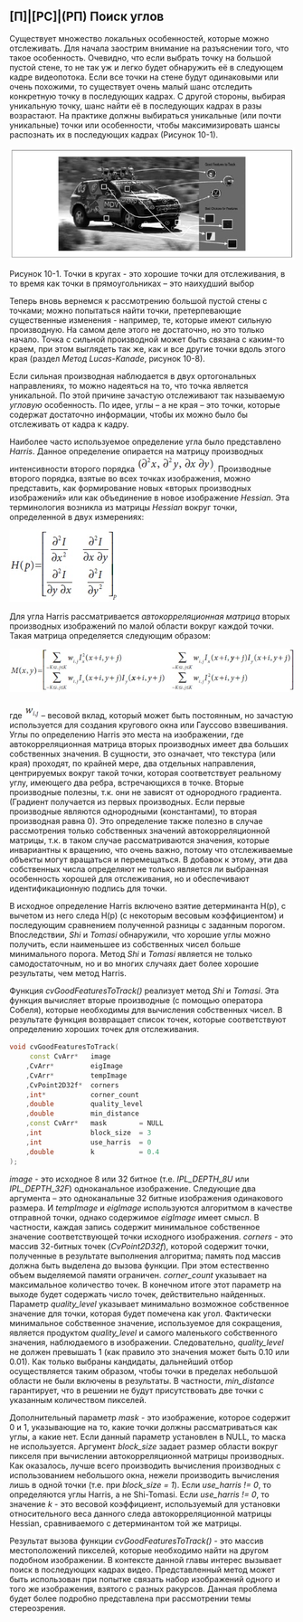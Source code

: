 ## [П]|[РС]|(РП) Поиск углов

Существует множество локальных особенностей, которые можно отслеживать. Для начала заострим внимание на разъяснении того, что такое особенность. Очевидно, что если выбрать точку на большой пустой стене, то не так уж и легко будет обнаружить её в следующем кадре видеопотока. Если все точки на стене будут одинаковыми или очень похожими, то существует очень малый шанс отследить конкретную точку в последующих кадрах. С другой стороны, выбирая уникальную точку, шанс найти её в последующих кадрах в разы возрастают. На практике должны выбираться уникальные (или почти уникальные) точки или особенности, чтобы максимизировать шансы распознать их в последующих кадрах (Рисунок 10-1).

![Рисунок 10-1 не найден](Images/Pic_10_1.jpg)

Рисунок 10-1. Точки в кругах - это хорошие точки для отслеживания, в то время как точки в прямоугольниках – это наихудший выбор

Теперь вновь вернемся к рассмотрению большой пустой стены с точками; можно попытаться найти точки, претерпевающие существенные изменения - например, те, которые имеют сильную производную. На самом деле этого не достаточно, но это только начало. Точка с сильной производной может быть связана с каким-то краем, при этом выглядеть так же, как и все другие точки вдоль этого края (раздел *Метод Lucas-Kanade*, рисунок 10-8).

Если сильная производная наблюдается в двух ортогональных направлениях, то можно надеяться на то, что точка является уникальной. По этой причине зачастую отслеживают так называемую *угловую* особенность. По идее, углы – а не края – это точки, которые содержат достаточно информации, чтобы их можно было бы отслеживать от кадра к кадру. 

Наиболее часто используемое определение угла было представлено *Harris*. Данное определение опирается на матрицу производных интенсивности второго порядка ![Формула 10-1 не найдена](Images/Frml_10_1.jpg). Производные второго порядка, взятые во всех точках изображения, можно представить, как формирование новых «вторых производных изображений» или как объединение в новое изображение *Hessian*. Эта терминология возникла из матрицы *Hessian* вокруг точки, определенной в двух измерениях:

![Формула 10-2 не найдена](Images/Frml_10_2.jpg)

Для угла Harris рассматривается *автокорреляционная матрица* вторых производных изображений по малой области вокруг каждой точки. Такая матрица определяется следующим образом:

![Формула 10-3 не найдена](Images/Frml_10_3.jpg)

где ![Формула 10-4 не найдена](Images/Frml_10_4.jpg) – весовой вклад, который может быть постоянным, но зачастую используется для создания кругового окна или Гауссово взвешивания. Углы по определению Harris это места на изображении, где автокорреляционная матрица вторых производных имеет два больших собственных значения. В сущности, это означает, что текстура (или края) проходят, по крайней мере, два отдельных направления, центрируемых вокруг такой точки, которая соответствует реальному углу, имеющего два ребра, встречающихся в точке. Вторые производные полезны, т.к. они не зависят от однородного градиента. (Градиент получается из первых производных. Если первые производные являются однородными (константами), то вторая производная равна 0). Это определение также полезно в случае рассмотрения только собственных значений автокорреляционной матрицы, т.к. в таком случае рассматриваются значения, которые инвариантны к вращению, что очень важно, потому что отслеживаемые объекты могут вращаться и перемещаться. В добавок к этому, эти два собственных числа определяют не только является ли выбранная особенность хорошей для отслеживания, но и обеспечивают идентификационную подпись для точки.

В исходное определение Harris включено взятие детерминанта H(p), с вычетом из него следа H(p) (с некоторым весовым коэффициентом) и последующим сравнением полученной разницы с заданным порогом. Впоследствии, *Shi* и *Tomasi* обнаружили, что хорошие углы можно получить, если наименьшее из собственных чисел больше минимального порога. Метод *Shi* и *Tomasi* является не только самодостаточным, но и во многих случаях дает более хорошие результаты, чем метод Harris.

Функция *cvGoodFeaturesToTrack()* реализует метод *Shi* и *Tomasi*. Эта функция вычисляет вторые производные (с помощью оператора Собеля), которые необходимы для вычисления собственных чисел. В результате функция возвращает список точек, которые соответствуют определению хороших точек для отслеживания.

```cpp
void cvGoodFeaturesToTrack(
	 const CvArr* 	image
	,CvArr* 		eigImage
	,CvArr* 		tempImage
	,CvPoint2D32f* 	corners
	,int* 			corner_count
	,double 		quality_level
	,double 		min_distance
	,const CvArr* 	mask 		= NULL
	,int 			block_size 	= 3
	,int 			use_harris 	= 0
	,double 		k 			= 0.4
);
```

*image* - это исходное 8 или 32 битное (т.е. *IPL_DEPTH_8U* или *IPL_DEPTH_32F*) одноканальное изображение. Следующие два аргумента – это одноканальные 32 битные изображения одинакового размера. И *tempImage* и *eigImage* используются алгоритмом в качестве отправной точки, однако содержимое *eigImage* имеет смысл. В частности, каждая запись содержит минимальное собственное значение соответствующей точки исходного изображения. *corners* - это массив 32-битных точек (*CvPoint2D32f*), которой содержит точки, полученные в результате выполнения алгоритма; память под массив должна быть выделена до вызова функции. При этом естественно объем выделяемой памяти ограничен. *corner_count* указывает на максимальное количество точек. В конечном итоге этот параметр на выходе будет содержать число точек, действительно найденных. Параметр *quality_level* указывает минимально возможное собственное значение для точки, которая будет помечена как угол. Фактически минимальное собственное значение, используемое для сокращения, является продуктом *quality_level* и самого маленького собственного значения, наблюдаемого в изображении. Следовательно, *quality_level* не должен превышать 1 (как правило это значения может быть 0.10 или 0.01). Как только выбраны кандидаты, дальнейший отбор осуществляется таким образом, чтобы точки в пределах небольшой области не были включены в результаты. В частности, *min_distance* гарантирует, что в решении не будут присутствовать две точки с указанным количеством пикселей.

Дополнительный параметр *mask* - это изображение, которое содержит 0 и 1, указывающие на то, какие точки должны рассматриваться как углы, а какие нет. Если данный параметр установлен в NULL, то маска не используется. Аргумент *block_size* задает размер области вокруг пикселя при вычислении автокорреляционной матрицы производных. Как оказалось, лучше всего производить вычисления производных с использованием небольшого окна, нежели производить вычисления лишь в одной точки (т.е. при *block_size = 1*). Если *use_harris != 0*, то определяются углы Harris, а не Shi-Tomasi. Если *use_harris != 0*, то значение *k* - это весовой коэффициент, используемый для установки относительного веса данного следа автокорреляционной матрицы Hessian, сравниваемого с детерминантом той же матрицы.

Результат вызова функции *cvGoodFeaturesToTrack()* - это массив местоположений пикселей, которые необходимо найти на другом подобном изображении. В контексте данной главы интерес вызывает поиск в последующих кадрах видео. Представленный метод может быть использован при попытке связать набор изображений одного и того же изображения, взятого с разных ракурсов. Данная проблема будет более подробно представлена при рассмотрении темы стереозрения.